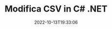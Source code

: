---
############################# Static ############################
layout: "auto-gen-editor"
date: 2022-10-13T19:33:06
draft: false
otherformats: doc docx docm dotx xls xlsx xlsm ppt pptx pptm mobi epub html mhtml txt xml tsv pdf xps msg

############################# Head ############################
head_title: "Editor CSV: modifica CSV in C# .NET"
head_description: "Come modificare CSV in C# .NET utilizzando poche righe di codice? Usa le API di elaborazione dei documenti di GroupDocs per modificare, aggiornare e salvare oltre 30 formati di file."

############################# Header ############################
title: "Modifica CSV in C# .NET"
description: "Modifica CSV efficace e affidabile utilizzando GroupDocs.Editor lato server per API C# .NET, senza l'uso di software come Microsoft o Open Office."
bg_image: "https://cms.admin.containerize.com/templates/aspose/App_Themes/V3/images/bg/header1.png"
bg_overlay: false
button:
    enable: true
    icon: "fas fa-arrow-down"
    label: "Scarica la prova gratuita"
    link: "https://downloads.groupdocs.com/editor/net"

############################# SubMenu ############################
submenu:
    enable: true

    left:
        img_alt: "GroupDocs.Editor for .NET"
        image: "https://cms.admin.containerize.com/templates/groupdocs/images/product-logos/90x90-noborder/groupdocs-editor-net.png"
        product: "GroupDocs.Editor"
        platform: ".NET"

    middle:
        button:

            # button loop
            - link: "https://apireference.groupdocs.com/editor/net"
              text: "Riferimento API"

            # button loop
            - link: "https://github.com/groupdocs-editor"
              text: "Esempi di codice"

            # button loop
            - link: "https://products.groupdocs.app/editor/family"
              text: "Dimostrazioni dal vivo"

            # button loop
            - link: "https://purchase.groupdocs.com/pricing/editor/net"
              text: "Prezzo"

    right:
        link_download: "https://downloads.groupdocs.com/editor"
        link_learn: "https://docs.groupdocs.com/editor/net"
        link_buy: "https://purchase.groupdocs.com"

############################# About ############################
about:
    enable: true
    title: "Informazioni sull'API GroupDocs.Editor for .NET"
    content: |
        L'API [GroupDocs.Editor for .NET](/it/editor/net/) è la scelta giusta per modificare documenti e presentazioni Microsoft Word, Excel, PowerPoint, Open Office. GroupDocs.Editor è un'API standalone adatta per sistemi lato server e back-end in cui sono richieste prestazioni elevate. Non dipende da alcun software come Microsoft o Open Office.

############################# Steps ############################
steps:
    enable: true
    title_left: "Passaggi per modificare CSV in C#"
    content_left: |
        [GroupDocs.Editor for .NET](/it/editor/net/) fornisce agli sviluppatori un modo semplice e diretto per modificare i file CSV utilizzando poche righe di codice.
        * Crea un'istanza della classe `Editor` con percorso file obbligatorio o flusso di byte e carica il file CSV
        * Crea l'istanza della classe `DelimitedTextEditOptions` per il formato di file CSV e specifica un separatore di stringa obbligatorio nel costruttore
        * Chiama il metodo `Editor.Edit()` e ottieni il documento CSV in formato HTML facilmente modificabile con qualsiasi editor WYSIWYG.
        * Chiama il metodo `Editor.Save()` e salva il file CSV modificato usando l'istanza della classe `DelimitedTextSaveOptions` con il separatore desiderato

        
    title_right: "Requisiti di sistema"
    content_right: |
        È possibile eseguire una modifica di base del documento con le API GroupDocs.Editor for .NET implementando alcuni semplici passaggi. Le nostre API sono supportate su tutte le principali piattaforme e sistemi operativi. Prima di eseguire il codice seguente, assicurati di avere i seguenti prerequisiti installati sul tuo sistema.

        * Sistemi operativi: Microsoft Windows, Linux, MacOS
        * Ambienti di sviluppo: Microsoft Visual Studio, Xamarin, MonoDevelop
        * Quadri: .NET Framework, .NET Standard, .NET Core, Mono
        * Ottieni l'ultima versione di GroupDocs.Editor for .NET scaricata da [NuGet](https://www.nuget.org/packages/groupdocs.editor)
        
    code: |        
        ```csharp
        // Load the CSV file into Editor with no extra loading options
        Editor editor = new Editor("source.csv");

        // Create edit options for delimited text and specify a mandatory separator in the constructor
        DelimitedTextEditOptions editOptions = new DelimitedTextEditOptions(",");        

        // Open input CSV document for edit — obtain an intermediate document, that can be edited
        EditableDocument beforeEdit = editor.Edit(editOptions);

        // Grab CSV document content and associated resources from editable document
        string content = beforeEdit.GetContent();

        // Send the content to WYSIWYG-editor, edit it there, and send edited content back to the server-side
        // This step simulates a such operation
        string updatedContent = content.Replace("Cell Text", "Edited Cell Text");

        // Grab edited content and resources from WYSIWYG-editor and create a new EditableDocument instance from it
        EditableDocument afterEdit = EditableDocument.FromMarkup(updatedContent, null);

        // Create save options for delimited text and specify a mandatory separator in the constructor
        DelimitedTextSaveOptions saveOptions = new DelimitedTextSaveOptions(",");

        // Save edited CSV document to the file
        editor.Save(afterEdit, "edited.csv", saveOptions);
        ```
        
############################# Demos ############################
demos:
    enable: true
    title: "CSV Editor Demo live"
    content: |
        Modifica CSV in questo momento visitando il sito web [GroupDocs.Editor Live Demos](https://products.groupdocs.app/editor/family).
        La demo dal vivo ha i seguenti vantaggi
        
############################# More Formats ############################
more_formats:
    enable: true
    title: "Altri editor supportati"
    content: |
        Puoi anche modificare altri formati di file. Si prega di consultare l'elenco completo di seguito.


############################# Back to top ###############################
back_to_top:
    enable: true
---